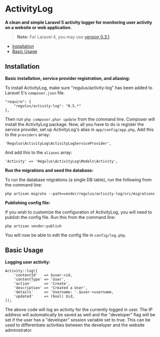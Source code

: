 ActivityLog
===========

**A clean and simple Laravel 5 activity logger for monitoring user activity on a website or web application.**

> **Note:** For Laravel 4, you may use <a href="https://github.com/Regulus343/ActivityLog/tree/v0.3.1">version 0.3.1</a>.

- [Installation](#installation)
- [Basic Usage](#basic-usage)

<a name="installation"></a>
## Installation

**Basic installation, service provider registration, and aliasing:**

To install ActivityLog, make sure "regulus/activity-log" has been added to Laravel 5's `composer.json` file.

	"require": {
		"regulus/activity-log": "0.5.*"
	},

Then run `php composer.phar update` from the command line. Composer will install the ActivityLog package. Now, all you have to do is register the service provider, set up ActivityLog's alias in `app/config/app.php`, Add this to the `providers` array:

	'Regulus\ActivityLog\ActivityLogServiceProvider',

And add this to the `aliases` array:

	'Activity' => 'Regulus\ActivityLog\Models\Activity',

**Run the migrations and seed the database:**

To run the database migrations (a single DB table), run the following from the command line:

	php artisan migrate --path=vendor/regulus/activity-log/src/migrations

**Publishing config file:**

If you wish to customize the configuration of ActivityLog, you will need to publish the config file. Run this from the command line:

	php artisan vendor:publish

You will now be able to edit the config file in `config/log.php`.

<a name="basic-usage"></a>
## Basic Usage

**Logging user activity:**

	Activity::log([
		'contentId'   => $user->id,
		'contentType' => 'User',
		'action'      => 'Create',
		'description' => 'Created a User',
		'details'     => 'Username: '.$user->username,
		'updated'     => (bool) $id,
	]);

The above code will log an activity for the currently logged in user. The IP address will automatically be saved as well and the "developer" flag will be set if the user has a "developer" session variable set to true. This can be used to differentiate activities between the developer and the website administrator.